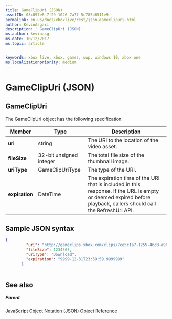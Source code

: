 ```yaml
---
title: GameClipUri (JSON)
assetID: 03c097e8-7f29-1026-7a77-5c785b8511e9
permalink: en-us/docs/xboxlive/rest/json-gameclipuri.html
author: KevinAsgari
description: ' GameClipUri (JSON)'
ms.author: kevinasg
ms.date: 10/12/2017
ms.topic: article


keywords: xbox live, xbox, games, uwp, windows 10, xbox one
ms.localizationpriority: medium
---
```



# GameClipUri (JSON)
 
<a id="ID4EO"></a>

 
## GameClipUri
 
The GameClipUri object has the following specification.
 
| Member| Type| Description| 
| --- | --- | --- | 
| <b>uri</b>| string| The URI to the location of the video asset.| 
| <b>fileSize</b>| 32-bit unsigned integer| The total file size of the thumbnail image.| 
| <b>uriType</b>| GameClipUriType| The type of the URI.| 
| <b>expiration</b>| DateTime| The expiration time of the URI that is included in this response. If the URL is empty or deemed expired before playback, callers should call the RefreshUrl API.| 
  
<a id="ID4EMC"></a>

 
## Sample JSON syntax
 

```json
{
         "uri": "http://gameclips.xbox.com/clips/7ce5c1a7-1255-46d3-a90e-34a0e2dfab06/clip.mp4",
         "fileSize": 1234565,
         "uriType": "Download",
         "expiration": "9999-12-31T23:59:59.9999999"
       }
    
```

  
<a id="ID4EVC"></a>

 
## See also
 
<a id="ID4EXC"></a>

 
##### Parent 

[JavaScript Object Notation (JSON) Object Reference](atoc-xboxlivews-reference-json.md)

   